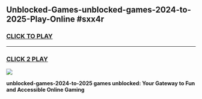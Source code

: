 
## Unblocked-Games-unblocked-games-2024-to-2025-Play-Online #sxx4r
<h3>
<a href="https://news.freeplayer.one?title=unblocked-games-2024-to-2025&ref=3">CLICK TO PLAY</a></h3>
<hr>

<h3>
<a href="https://news.freeplayer.one?title=unblocked-games-2024-to-2025&ref=3">CLICK 2 PLAY</a>
  
</h3>

<a href="https://news.freeplayer.one?title=unblocked-games-2024-to-2025&ref=3"><img src="https://clearcache.store/games.png"></a>


**unblocked-games-2024-to-2025 games unblocked: Your Gateway to Fun and Accessible Online Gaming**
